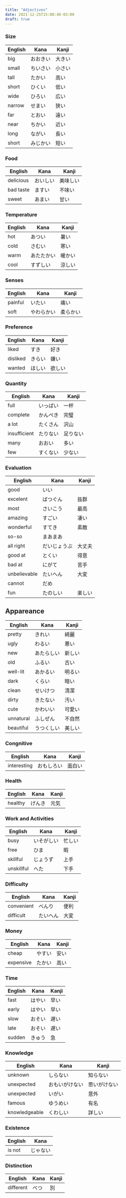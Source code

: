 ```yaml
---
title: "Adjectives"
date: 2021-12-25T15:08:48-03:00
draft: true
---
```

### Size
| English | Kana     | Kanji  |
|---------|----------|--------|
| big     | おおきい | 大きい |
| small   | ちいさい | 小さい |
| tall    | たかい   | 高い   |
| short   | ひくい   | 低い   |
| wide    | ひろい   | 広い   |
| narrow  | せまい   | 狭い   |
| far     | とおい   | 遠い   |
| near    | ちかい   | 近い   |
| long    | ながい   | 長い   |
| short   | みじかい | 短い   |

### Food
| English   | Kana     | Kanji    |
|-----------|----------|----------|
| delicious | おいしい | 美味しい |
| bad taste | ますい   | 不味い   |
| sweet     | あまい   | 甘い     |

### Temperature
| English | Kana       | Kanji  |
|---------|------------|--------|
| hot     | あつい     | 暑い   |
| cold    | さむい     | 寒い   |
| warm    | あたたかい | 暖かい |
| cool    | すずしい   | 涼しい |

### Senses
| English | Kana       | Kanji    |
|---------|------------|----------|
| painful | いたい     | 痛い     |
| soft    | やわらかい | 柔らかい |

### Preference
| English  | Kana   | Kanji  |
|----------|--------|--------|
| liked    | すき   | 好き   |
| disliked | きらい | 嫌い   |
| wanted   | ほしい | 欲しい |

### Quantity
| English      | Kana     | Kanji    |
|--------------|----------|----------|
| full         | いっぱい | 一杯     |
| complete     | かんぺき | 完璧     |
| a lot        | たくさん | 沢山     |
| insufficient | たりない | 足りない |
| many         | おおい   | 多い     |
| few          | すくない | 少ない   |

### Evaluation
| English      | Kana         | Kanji  |
|--------------|--------------|--------|
| good         | いい         |        |
| excelent     | ばつぐん     | 抜群   |
| most         | さいこう     | 最高   |
| amazing      | すごい       | 凄い   |
| wonderful    | すてき       | 素敵   |
| so-so        | まあまあ     |        |
| all right    | だいじょうぶ | 大丈夫 |
| good at      | とくい       | 得意   |
| bad at       | にがて       | 苦手   |
| unbelievable | たいへん     | 大変   |
| cannot       | だめ         |        |
| fun          | たのしい     | 楽しい |

## Appareance
| English   | Kana       | Kanji  |
|-----------|------------|--------|
| pretty    | きれい     | 綺麗   |
| ugly      | わるい     | 悪い   |
| new       | あたらしい | 新しい |
| old       | ふるい     | 古い   |
| well-lit  | あかるい   | 明るい |
| dark      | くらい     | 暗い   |
| clean     | せいけつ   | 清潔   |
| dirty     | きたない   | 汚い   |
| cute      | かわいい   | 可愛い |
| unnatural | ふしぜん   | 不自然 |
| beautiful | うつくしい | 美しい |

### Congnitive
| English     | Kana       | Kanji  |
|-------------|------------|--------|
| interesting | おもしろい | 面白い |

### Health
| English | Kana   | Kanji |
|---------|--------|-------|
| healthy | げんき | 元気  |

### Work and Activities
| English    | Kana       | Kanji  |
|------------|------------|--------|
| busy       | いそがしい | 忙しい |
| free       | ひま       | 暇     |
| skillful   | じょうず   | 上手   |
| unskillful | へた       | 下手   |

### Difficulty
| English    | Kana      | Kanji |
|------------|-----------|-------|
| convenient | べんり    | 便利  |
| difficult  | たいへん  | 大変  |

### Money
| English   | Kana   | Kanji |
|-----------|--------|-------|
| cheap     | やすい | 安い  |
| expensive | たかい | 高い  |

### Time
| English | Kana   | Kanji |
|---------|--------|-------|
| fast    | はやい | 早い  |
| early   | はやい | 早い  |
| slow    | おそい | 遅い  |
| late    | おそい | 遅い  |
| sudden  | きゅう | 急    |

### Knowledge
| English       | Kana           | Kanji        |
|---------------|----------------|--------------|
| unknown       | しらない       | 知らない     |
| unexpected    | おもいがけない | 思いがけない |
| unexpected    | いがい         | 意外         |
| famous        | ゆうめい       | 有名         |
| knowledgeable | くわしい       | 詳しい       |

### Existence
| English | Kana     |
|---------|----------|
| is not  | じゃない |

### Distinction
| English   | Kana | Kanji |
|-----------|------|-------|
| different | べつ | 別    |
